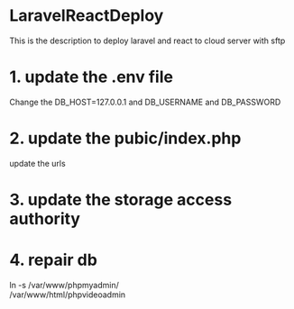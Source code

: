 # LaravelReactDeploy
This is the description to deploy laravel and react to cloud server with sftp

# 1. update the .env file
 Change the DB_HOST=127.0.0.1 and DB_USERNAME and DB_PASSWORD

# 2. update the pubic/index.php
update the urls

# 3. update the storage access authority

# 4. repair db
ln -s /var/www/phpmyadmin/ <br> /var/www/html/phpvideoadmin
